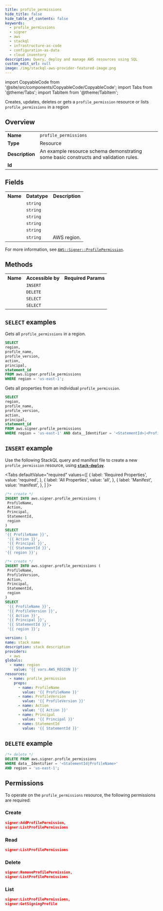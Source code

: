 ```yaml
---
title: profile_permissions
hide_title: false
hide_table_of_contents: false
keywords:
  - profile_permissions
  - signer
  - aws
  - stackql
  - infrastructure-as-code
  - configuration-as-data
  - cloud inventory
description: Query, deploy and manage AWS resources using SQL
custom_edit_url: null
image: /img/stackql-aws-provider-featured-image.png
---
```


import CopyableCode from '@site/src/components/CopyableCode/CopyableCode';
import Tabs from '@theme/Tabs';
import TabItem from '@theme/TabItem';

Creates, updates, deletes or gets a <code>profile_permission</code> resource or lists <code>profile_permissions</code> in a region

## Overview
<table>
<tbody>
<tr><td><b>Name</b></td><td><code>profile_permissions</code></td></tr>
<tr><td><b>Type</b></td><td>Resource</td></tr>
<tr><td><b>Description</b></td><td>An example resource schema demonstrating some basic constructs and validation rules.</td></tr>
<tr><td><b>Id</b></td><td><CopyableCode code="aws.signer.profile_permissions" /></td></tr>
</tbody>
</table>

## Fields
<table>
<tbody>
<tr><th>Name</th><th>Datatype</th><th>Description</th></tr><tr><td><CopyableCode code="profile_name" /></td><td><code>string</code></td><td></td></tr>
<tr><td><CopyableCode code="profile_version" /></td><td><code>string</code></td><td></td></tr>
<tr><td><CopyableCode code="action" /></td><td><code>string</code></td><td></td></tr>
<tr><td><CopyableCode code="principal" /></td><td><code>string</code></td><td></td></tr>
<tr><td><CopyableCode code="statement_id" /></td><td><code>string</code></td><td></td></tr>
<tr><td><CopyableCode code="region" /></td><td><code>string</code></td><td>AWS region.</td></tr>
</tbody>
</table>

For more information, see <a href="https://docs.aws.amazon.com/AWSCloudFormation/latest/UserGuide/aws-resource-signer-profilepermission.html"><code>AWS::Signer::ProfilePermission</code></a>.

## Methods

<table>
<tbody>
  <tr>
    <th>Name</th>
    <th>Accessible by</th>
    <th>Required Params</th>
  </tr>
  <tr>
    <td><CopyableCode code="create_resource" /></td>
    <td><code>INSERT</code></td>
    <td><CopyableCode code="ProfileName, Action, Principal, StatementId, region" /></td>
  </tr>
  <tr>
    <td><CopyableCode code="delete_resource" /></td>
    <td><code>DELETE</code></td>
    <td><CopyableCode code="data__Identifier, region" /></td>
  </tr>
  <tr>
    <td><CopyableCode code="list_resources" /></td>
    <td><code>SELECT</code></td>
    <td><CopyableCode code="region" /></td>
  </tr>
  <tr>
    <td><CopyableCode code="get_resource" /></td>
    <td><code>SELECT</code></td>
    <td><CopyableCode code="data__Identifier, region" /></td>
  </tr>
</tbody>
</table>

## `SELECT` examples
Gets all <code>profile_permissions</code> in a region.
```sql
SELECT
region,
profile_name,
profile_version,
action,
principal,
statement_id
FROM aws.signer.profile_permissions
WHERE region = 'us-east-1';
```
Gets all properties from an individual <code>profile_permission</code>.
```sql
SELECT
region,
profile_name,
profile_version,
action,
principal,
statement_id
FROM aws.signer.profile_permissions
WHERE region = 'us-east-1' AND data__Identifier = '<StatementId>|<ProfileName>';
```

## `INSERT` example

Use the following StackQL query and manifest file to create a new <code>profile_permission</code> resource, using [__`stack-deploy`__](https://pypi.org/project/stack-deploy/).

<Tabs
    defaultValue="required"
    values={[
      { label: 'Required Properties', value: 'required', },
      { label: 'All Properties', value: 'all', },
      { label: 'Manifest', value: 'manifest', },
    ]
}>
<TabItem value="required">

```sql
/*+ create */
INSERT INTO aws.signer.profile_permissions (
 ProfileName,
 Action,
 Principal,
 StatementId,
 region
)
SELECT 
'{{ ProfileName }}',
 '{{ Action }}',
 '{{ Principal }}',
 '{{ StatementId }}',
'{{ region }}';
```
</TabItem>
<TabItem value="all">

```sql
/*+ create */
INSERT INTO aws.signer.profile_permissions (
 ProfileName,
 ProfileVersion,
 Action,
 Principal,
 StatementId,
 region
)
SELECT 
 '{{ ProfileName }}',
 '{{ ProfileVersion }}',
 '{{ Action }}',
 '{{ Principal }}',
 '{{ StatementId }}',
 '{{ region }}';
```
</TabItem>
<TabItem value="manifest">

```yaml
version: 1
name: stack name
description: stack description
providers:
  - aws
globals:
  - name: region
    value: '{{ vars.AWS_REGION }}'
resources:
  - name: profile_permission
    props:
      - name: ProfileName
        value: '{{ ProfileName }}'
      - name: ProfileVersion
        value: '{{ ProfileVersion }}'
      - name: Action
        value: '{{ Action }}'
      - name: Principal
        value: '{{ Principal }}'
      - name: StatementId
        value: '{{ StatementId }}'

```
</TabItem>
</Tabs>

## `DELETE` example

```sql
/*+ delete */
DELETE FROM aws.signer.profile_permissions
WHERE data__Identifier = '<StatementId|ProfileName>'
AND region = 'us-east-1';
```

## Permissions

To operate on the <code>profile_permissions</code> resource, the following permissions are required:

### Create
```json
signer:AddProfilePermission,
signer:ListProfilePermissions
```

### Read
```json
signer:ListProfilePermissions
```

### Delete
```json
signer:RemoveProfilePermission,
signer:ListProfilePermissions
```

### List
```json
signer:ListProfilePermissions,
signer:GetSigningProfile
```
